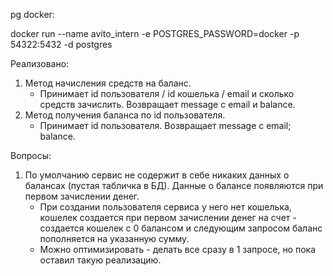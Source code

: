 

pg docker:

docker run --name avito_intern -e POSTGRES_PASSWORD=docker -p 54322:5432 -d postgres


Реализовано:
1) Метод начисления средств на баланс.
   - Принимает id пользователя / id кошелька / email и сколько средств зачислить. Возвращает message с email и balance.
2) Метод получения баланса по id пользователя. 
   - Принимает id пользователя. Возвращает message с email; balance.


Вопросы:
1) По умолчанию сервис не содержит в себе никаких данных о балансах (пустая табличка в БД). Данные о балансе появляются при первом зачислении денег.
   - При создании пользователя сервиса у него нет кошелька, кошелек создается при первом зачислении денег на счет - создается кошелек с 0 балансом и следующим запросом баланс пополняется на указанную сумму. 
   - Можно оптимизировать - делать все сразу в 1 запросе, но пока оставил такую реализацию.